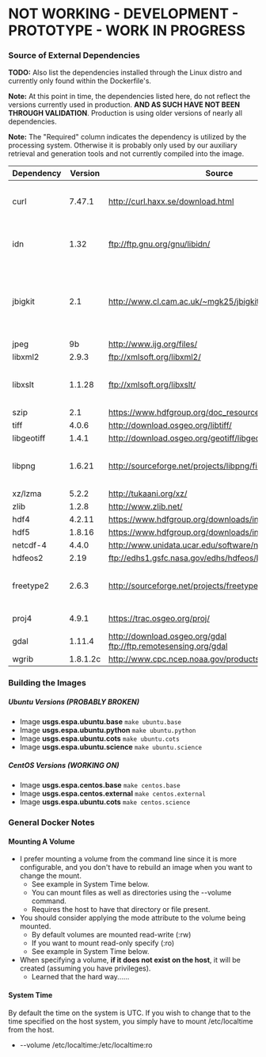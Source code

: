 # NOT WORKING - DEVELOPMENT - PROTOTYPE - WORK IN PROGRESS

### Source of External Dependencies
<b>TODO:</b> Also list the dependencies installed through the Linux distro and currently only found within the Dockerfile's.

<b>Note:</b> At this point in time, the dependencies listed here, do not reflect the versions currently used in production.  <b>AND AS SUCH HAVE NOT BEEN THROUGH VALIDATION</b>.  Production is using older versions of nearly all dependencies.

<b>Note:</b> The "Required" column indicates the dependency is utilized by the processing system.  Otherwise it is probably only used by our auxiliary retrieval and generation tools and not currently compiled into the image.

| Dependency | Version  | Source                                                          | Required | Information |
| ---------- | -------- | --------------------------------------------------------------- | -------- | ----------- |
| curl       | 7.47.1   | http://curl.haxx.se/download.html                               | No       | Used by auxiliary generation software |
| idn        | 1.32     | ftp://ftp.gnu.org/gnu/libidn/                                   | No       | Used by auxiliary generation software |
| jbigkit    | 2.1      | http://www.cl.cam.ac.uk/~mgk25/jbigkit/                         | Yes      | Add -fPIC -DPIC to the CFLAGS in the top-level Makefile |
| jpeg       | 9b       | http://www.ijg.org/files/                                       | Yes      | |
| libxml2    | 2.9.3    | ftp://xmlsoft.org/libxml2/                                      | Yes      | |
| libxslt    | 1.1.28   | ftp://xmlsoft.org/libxslt/                                      | Yes      | Required for python lxml module |
| szip       | 2.1      | https://www.hdfgroup.org/doc_resource/SZIP/                     | Yes      | |
| tiff       | 4.0.6    | http://download.osgeo.org/libtiff/                              | Yes      | |
| libgeotiff | 1.4.1    | http://download.osgeo.org/geotiff/libgeotiff/                   | Yes      | |
| libpng     | 1.6.21   | http://sourceforge.net/projects/libpng/files/libpng16/          | Yes      | Required for python matplotlib module |
| xz/lzma    | 5.2.2    | http://tukaani.org/xz/                                          | Yes      | |
| zlib       | 1.2.8    | http://www.zlib.net/                                            | Yes      | |
| hdf4       | 4.2.11   | https://www.hdfgroup.org/downloads/index.html                   | Yes      | |
| hdf5       | 1.8.16   | https://www.hdfgroup.org/downloads/index.html                   | Yes      | |
| netcdf-4   | 4.4.0    | http://www.unidata.ucar.edu/software/netcdf/                    | Yes      | |
| hdfeos2    | 2.19     | ftp://edhs1.gsfc.nasa.gov/edhs/hdfeos/latest_release/           | Yes      | |
| freetype2  | 2.6.3    | http://sourceforge.net/projects/freetype/files/freetype2/       | Yes      | Required for python matplotlib module |
| proj4      | 4.9.1    | https://trac.osgeo.org/proj/                                    | Yes      | GDAL needs this |
| gdal       | 1.11.4   | http://download.osgeo.org/gdal ftp://ftp.remotesensing.org/gdal | Yes      | |
| wgrib      | 1.8.1.2c | http://www.cpc.ncep.noaa.gov/products/wesley/wgrib.html         | Yes      | |

### Building the Images
##### Ubuntu Versions (PROBABLY BROKEN)
  - Image <b>usgs.espa.ubuntu.base</b>
```make ubuntu.base```
  - Image <b>usgs.espa.ubuntu.python</b>
```make ubuntu.python```
  - Image <b>usgs.espa.ubuntu.cots</b>
```make ubuntu.cots```
  - Image <b>usgs.espa.ubuntu.science</b>
```make ubuntu.science```

##### CentOS Versions (WORKING ON)
  - Image <b>usgs.espa.centos.base</b>
```make centos.base```
  - Image <b>usgs.espa.centos.external</b>
```make centos.external```
  - Image <b>usgs.espa.ubuntu.cots</b>
```make centos.science```

### General Docker Notes

#### Mounting A Volume
- I prefer mounting a volume from the command line since it is more configurable, and you don't have to rebuild an image when you want to change the mount.
  - See example in System Time below.
  - You can mount files as well as directories using the --volume command.
  - Requires the host to have that directory or file present.
- You should consider applying the mode attribute to the volume being mounted.
  - By default volumes are mounted read-write (:rw)
  - If you want to mount read-only specify (:ro)
  - See example in System Time below.
- When specifying a volume, <b>if it does not exist on the host</b>, it will be created (assuming you have privileges).
  - Learned that the hard way......

#### System Time
By default the time on the system is UTC.  If you wish to change that to the time specified on the host system, you simply have to mount /etc/localtime from the host.
- --volume /etc/localtime:/etc/localtime:ro
